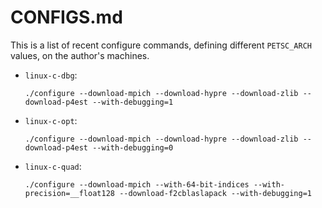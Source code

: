 CONFIGS.md
==========

This is a list of recent configure commands, defining different `PETSC_ARCH` values, on the author's machines.

  * `linux-c-dbg`:

        ./configure --download-mpich --download-hypre --download-zlib --download-p4est --with-debugging=1

  * `linux-c-opt`:

        ./configure --download-mpich --download-hypre --download-zlib --download-p4est --with-debugging=0

  * `linux-c-quad`:

        ./configure --download-mpich --with-64-bit-indices --with-precision=__float128 --download-f2cblaslapack --with-debugging=1

